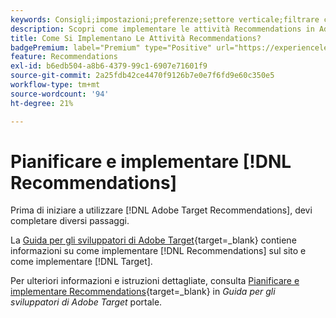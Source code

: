```yaml
---
keywords: Consigli;impostazioni;preferenze;settore verticale;filtrare criteri incompatibili;gruppo host predefinito;URL base miniature;token API consigli
description: Scopri come implementare le attività Recommendations in Adobe Target.
title: Come Si Implementano Le Attività Recommendations?
badgePremium: label="Premium" type="Positive" url="https://experienceleague.adobe.com/docs/target/using/introduction/intro.html?lang=en#premium newtab=true" tooltip="See what's included in Target Premium."
feature: Recommendations
exl-id: b6edb504-a8b6-4379-99c1-6907e71601f9
source-git-commit: 2a25fdb42ce4470f9126b7e0e7f6fd9e60c350e5
workflow-type: tm+mt
source-wordcount: '94'
ht-degree: 21%

---
```


# Pianificare e implementare [!DNL Recommendations]

Prima di iniziare a utilizzare [!DNL Adobe Target Recommendations], devi completare diversi passaggi.

La [Guida per gli sviluppatori di Adobe Target](https://experienceleague.corp.adobe.com/docs/target-dev/developer/overview.html){target=_blank} contiene informazioni su come implementare [!DNL Recommendations] sul sito e come implementare [!DNL Target].

Per ulteriori informazioni e istruzioni dettagliate, consulta [Pianificare e implementare Recommendations](https://experienceleague.corp.adobe.com/docs/target-dev/developer/recommendations.html){target=_blank} in *Guida per gli sviluppatori di Adobe Target* portale.
